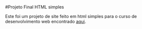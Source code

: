 #Projeto Final HTML simples

Este foi um projeto de site feito em html simples para o curso de desenvolvimento web encontrado [aqui](https://www.udemy.com/course/curso-completo-do-desenvolvedor-web/).
